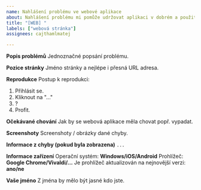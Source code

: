 ```yaml
---
name: Nahlášení problému ve webové aplikace
about: Nahlášení problému mi pomůže udržovat aplikaci v dobrém a použitelném stavu.
title: "[WEB] "
labels: ["webová stránka"]
assignees: cajthamlmatej

---
```


**Popis problémů**
Jednoznačné popsání problému.

**Pozice stránky**
Jméno stránky a nejlépe i přesná URL adresa.

**Reprodukce**
Postup k reprodukci:
1. Přihlásit se.
2. Kliknout na "..."
3. ?
4. Profit.

**Očekávané chování**
Jak by se webová aplikace měla chovat popř. vypadat.

**Screenshoty**
Screenshoty / obrázky dané chyby.

**Informace z chyby (pokud byla zobrazena)**
```...```

**Informace zařízení**
Operační systém: **Windows/iOS/Android**
Prohlížeč: **Google Chrome/Vivaldi/...**
Je prohlížeč aktualizován na nejnovější verzi: **ano/ne**

**Vaše jméno**
Z jména by mělo být jasné kdo jste.